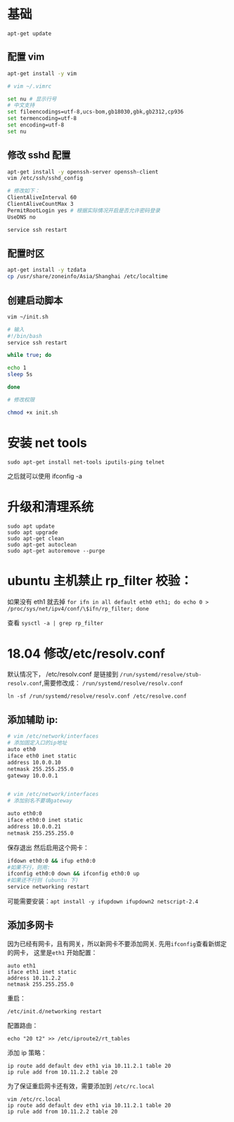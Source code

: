 # 基础

```
apt-get update
```

## 配置 vim

```bash
apt-get install -y vim

# vim ~/.vimrc

set nu # 显示行号
# 中文支持
set fileencodings=utf-8,ucs-bom,gb18030,gbk,gb2312,cp936
set termencoding=utf-8
set encoding=utf-8
set nu
```

## 修改 sshd 配置

```bash
apt-get install -y openssh-server openssh-client
vim /etc/ssh/sshd_config

# 修改如下：
ClientAliveInterval 60
ClientAliveCountMax 3
PermitRootLogin yes # 根据实际情况开启是否允许密码登录
UseDNS no

service ssh restart
```

## 配置时区

```bash
apt-get install -y tzdata
cp /usr/share/zoneinfo/Asia/Shanghai /etc/localtime
```

## 创建启动脚本

```bash
vim ~/init.sh

# 输入
#!/bin/bash
service ssh restart

while true; do

echo 1
sleep 5s

done

# 修改权限

chmod +x init.sh
```

# 安装 net tools

```
sudo apt-get install net-tools iputils-ping telnet
```

之后就可以使用 ifconfig -a

# 升级和清理系统

```
sudo apt update
sudo apt upgrade
sudo apt-get clean
sudo apt-get autoclean
sudo apt-get autoremove --purge
```

# ubuntu 主机禁止 rp_filter 校验：

如果没有 eth1 就去掉
`for ifn in all default eth0 eth1; do echo 0 > /proc/sys/net/ipv4/conf/\$ifn/rp_filter; done`

查看
`sysctl -a | grep rp_filter`

# 18.04 修改/etc/resolv.conf

默认情况下， /etc/resolv.conf 是链接到 `/run/systemd/resolve/stub-resolv.conf`,需要修改成： `/run/systemd/resolve/resolv.conf`

`ln -sf /run/systemd/resolve/resolv.conf /etc/resolve.conf`

## 添加辅助 ip:

```bash
# vim /etc/network/interfaces
# 添加固定入口的ip地址
auto eth0
iface eth0 inet static
address 10.0.0.10
netmask 255.255.255.0
gateway 10.0.0.1


# vim /etc/network/interfaces
# 添加别名不要填gateway

auto eth0:0
iface eth0:0 inet static
address 10.0.0.21
netmask 255.255.255.0
```

保存退出
然后启用这个网卡：

```bash
ifdown eth0:0 && ifup eth0:0
#如果不行，则用:
ifconfig eth0:0 down && ifconfig eth0:0 up
#如果还不行则 (ubuntu 下)
service networking restart
```

可能需要安装：`apt install -y ifupdown ifupdown2 netscript-2.4`

## 添加多网卡

因为已经有网卡，且有网关，所以新网卡不要添加网关. 先用`ifconfig`查看新绑定的网卡， 这里是`eth1`
开始配置：

```
auto eth1
iface eth1 inet static
address 10.11.2.2
netmask 255.255.255.0
```

重启：

```
/etc/init.d/networking restart
```

配置路由：

```
echo "20 t2" >> /etc/iproute2/rt_tables
```

添加 ip 策略：

```
ip route add default dev eth1 via 10.11.2.1 table 20
ip rule add from 10.11.2.2 table 20
```

为了保证重启网卡还有效，需要添加到 `/etc/rc.local`

```
vim /etc/rc.local
ip route add default dev eth1 via 10.11.2.1 table 20
ip rule add from 10.11.2.2 table 20
```
